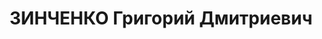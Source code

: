 ---
title: ЗИНЧЕНКО Григорий Дмитриевич
description: 'Род. в 1906, с. Арзгир, русский, обр.: низшее, бывший член ВКП(б). Проживал:
  Арзиргский р-н, с. Ново-Романовка. Секретарь РК ВКП(б)

  Арестован 02.10.1937. Приговор: ВМН. Расстрелян'
---